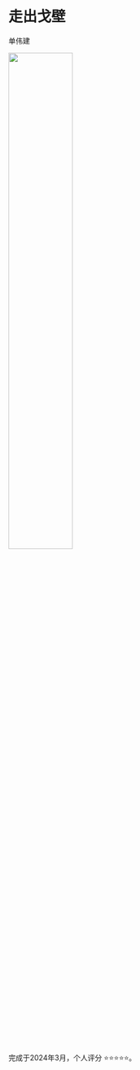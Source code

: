 # 走出戈壁

单伟建

<img src="https://github.com/user-attachments/assets/eaa06d1e-9a03-4ea8-bf3f-65c3747bde31" width="50%">


完成于2024年3月，个人评分 ⭐⭐⭐⭐⭐。